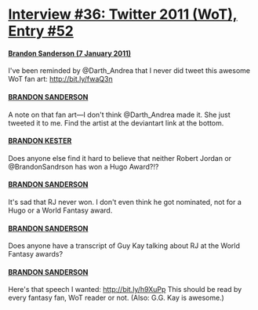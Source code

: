 # [Interview #36: Twitter 2011 (WoT), Entry #52](https://www.theoryland.com/intvmain.php?i=36#52)

#### [Brandon Sanderson (7 January 2011)](http://twitter.com/BrandonSandrson/status/23462042392330240)

I've been reminded by @Darth\_Andrea that I never did tweet this awesome WoT fan art:
<http://bit.ly/fwaQ3n>

#### [BRANDON SANDERSON](http://twitter.com/#%21/BrandonSandrson/status/23474461583872000)

A note on that fan art—I don't think @Darth\_Andrea made it. She just tweeted it to me. Find the artist at the deviantart link at the bottom.

#### [BRANDON KESTER](http://twitter.com/mayonaise15/status/23402030127124481)

Does anyone else find it hard to believe that neither Robert Jordan or @BrandonSandrson has won a Hugo Award?!?

#### [BRANDON SANDERSON](http://twitter.com/BrandonSandrson/status/23472948144766978)

It's sad that RJ never won. I don't even think he got nominated, not for a Hugo or a World Fantasy award.

#### [BRANDON SANDERSON](http://twitter.com/BrandonSandrson/status/23473247618072576)

Does anyone have a transcript of Guy Kay talking about RJ at the World Fantasy awards?

#### [BRANDON SANDERSON](http://twitter.com/BrandonSandrson/status/23478541496614912)

Here's that speech I wanted:
<http://bit.ly/h9XuPp>
This should be read by every fantasy fan, WoT reader or not. (Also: G.G. Kay is awesome.)


